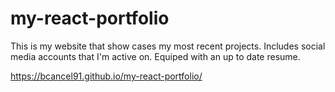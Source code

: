 # my-react-portfolio

This is my website that show cases my most recent projects.
Includes social media accounts that I'm active on.
Equiped with an up to date resume.

https://bcancel91.github.io/my-react-portfolio/
